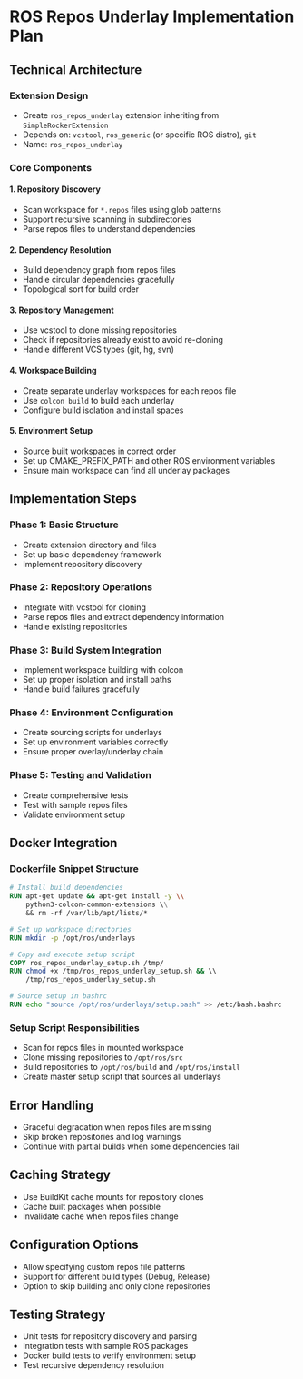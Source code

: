 # ROS Repos Underlay Implementation Plan

## Technical Architecture

### Extension Design
- Create `ros_repos_underlay` extension inheriting from `SimpleRockerExtension`
- Depends on: `vcstool`, `ros_generic` (or specific ROS distro), `git`
- Name: `ros_repos_underlay`

### Core Components

#### 1. Repository Discovery
- Scan workspace for `*.repos` files using glob patterns
- Support recursive scanning in subdirectories
- Parse repos files to understand dependencies

#### 2. Dependency Resolution
- Build dependency graph from repos files
- Handle circular dependencies gracefully
- Topological sort for build order

#### 3. Repository Management
- Use vcstool to clone missing repositories
- Check if repositories already exist to avoid re-cloning
- Handle different VCS types (git, hg, svn)

#### 4. Workspace Building
- Create separate underlay workspaces for each repos file
- Use `colcon build` to build each underlay
- Configure build isolation and install spaces

#### 5. Environment Setup
- Source built workspaces in correct order
- Set up CMAKE_PREFIX_PATH and other ROS environment variables
- Ensure main workspace can find all underlay packages

## Implementation Steps

### Phase 1: Basic Structure
- Create extension directory and files
- Set up basic dependency framework
- Implement repository discovery

### Phase 2: Repository Operations
- Integrate with vcstool for cloning
- Parse repos files and extract dependency information
- Handle existing repositories

### Phase 3: Build System Integration
- Implement workspace building with colcon
- Set up proper isolation and install paths
- Handle build failures gracefully

### Phase 4: Environment Configuration
- Create sourcing scripts for underlays
- Set up environment variables correctly
- Ensure proper overlay/underlay chain

### Phase 5: Testing and Validation
- Create comprehensive tests
- Test with sample repos files
- Validate environment setup

## Docker Integration

### Dockerfile Snippet Structure
```dockerfile
# Install build dependencies
RUN apt-get update && apt-get install -y \\
    python3-colcon-common-extensions \\
    && rm -rf /var/lib/apt/lists/*

# Set up workspace directories
RUN mkdir -p /opt/ros/underlays

# Copy and execute setup script
COPY ros_repos_underlay_setup.sh /tmp/
RUN chmod +x /tmp/ros_repos_underlay_setup.sh && \\
    /tmp/ros_repos_underlay_setup.sh

# Source setup in bashrc
RUN echo "source /opt/ros/underlays/setup.bash" >> /etc/bash.bashrc
```

### Setup Script Responsibilities
- Scan for repos files in mounted workspace
- Clone missing repositories to `/opt/ros/src`
- Build repositories to `/opt/ros/build` and `/opt/ros/install`
- Create master setup script that sources all underlays

## Error Handling
- Graceful degradation when repos files are missing
- Skip broken repositories and log warnings
- Continue with partial builds when some dependencies fail

## Caching Strategy
- Use BuildKit cache mounts for repository clones
- Cache built packages when possible
- Invalidate cache when repos files change

## Configuration Options
- Allow specifying custom repos file patterns
- Support for different build types (Debug, Release)
- Option to skip building and only clone repositories

## Testing Strategy
- Unit tests for repository discovery and parsing
- Integration tests with sample ROS packages
- Docker build tests to verify environment setup
- Test recursive dependency resolution